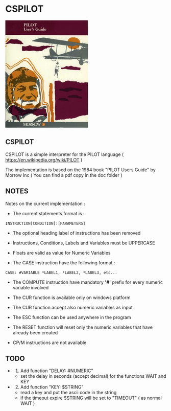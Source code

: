 
# CSPILOT

![image](pilot.jpg)

## CSPILOT

CSPILOT is a simple interpreter for the PILOT language ( https://en.wikipedia.org/wiki/PILOT )

The implementation is based on the 1984 book "PILOT Users Guide" by Morrow Inc ( You can find a pdf copy in the doc folder )

## NOTES

Notes on the current implementation :

- The current statements format is :

```
INSTRUCTION[CONDITION]:[PARAMETERS]
```

- The optional heading label of instructions has been removed

- Instructions, Conditions, Labels and Variables must be UPPERCASE

- Floats are valid as value for Numeric Variables

- The CASE instruction have the following format :

```
CASE: #VARIABLE *LABEL1, *LABEL2, *LABEL3, etc...
```

- The COMPUTE instruction have mandatory __'#'__ prefix for every numeric variable involved

- The CUR function is available only on windows platform

- The CUR function accept also numeric variables as input

- The ESC function can be used anywhere in the program

- The RESET function will reset only the numeric variables that have already been created

- CP/M instructions are not available

## TODO

- 1) Add function "DELAY: #NUMERIC"
    - set the delay in seconds (accept decimal) for the functions WAIT and KEY

- 2) Add function "KEY: $STRING"
    - read a key and put the ascii code in the string
    - if the timeout expire $STRING will be set to "TIMEOUT" ( as normal WAIT )